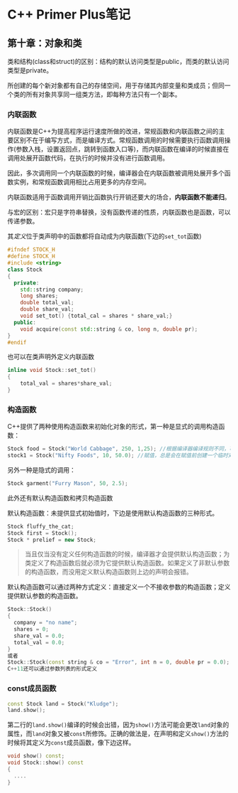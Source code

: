 # C++ Primer Plus笔记



## 第十章：对象和类



类和结构(class和struct)的区别：结构的默认访问类型是public，而类的默认访问类型是private。    

所创建的每个新对象都有自己的存储空间，用于存储其内部变量和类成员；但同一个类的所有对象共享同一组类方法，即每种方法只有一个副本。  

### 内联函数 

内联函数是C++为提高程序运行速度所做的改进，常规函数和内联函数之间的主要区别不在于编写方式，而是编译方式。常规函数调用的时候需要执行函数调用操作(参数入栈，设置返回点，跳转到函数入口等)，而内联函数在编译的时候直接在调用处展开函数代码，在执行的时候并没有进行函数调用。  

因此，多次调用同一个内联函数的时候，编译器会在内联函数被调用处展开多个函数实例，和常规函数调用相比占用更多的内存空间。  

内联函数适用于函数调用开销比函数执行开销还要大的场合，**内联函数不能递归**。    

与宏的区别：宏只是字符串替换，没有函数传递的性质，内联函数也是函数，可以传递参数。    

其*定义*位于类声明中的函数都将自动成为内联函数(下边的`set_tot`函数)  

``` c++
#ifndef STOCK_H
#define STOCK_H
#include <string>
class Stock
{
  private:
  	std::string company;
  	long shares;
  	double total_val;
  	double share_val;
  	void set_tot() {total_cal = shares * share_val;}
  public:
  	void acquire(const std::string & co, long n, double pr);
}
#endif
```

也可以在类声明外定义内联函数  

```c++
inline void Stock::set_tot()
{
	total_val = shares*share_val;
}
```



### 构造函数

C++提供了两种使用构造函数来初始化对象的形式，第一种是显式的调用构造函数：

```c++
Stock food = Stock("World Cabbage", 250, 1,25); //根据编译器编译规则不同，可能会创建临时对象
stock1 = Stock("Nifty Foods", 10, 50.0); //赋值，总是会在赋值前创建一个临时对象，效率更低
```

另外一种是隐式的调用：

``` c++
Stock garment("Furry Mason", 50, 2.5);
```



此外还有默认构造函数和拷贝构造函数  

默认构造函数：未提供显式初始值时，下边是使用默认构造函数的三种形式。  

``` c++
Stock fluffy_the_cat;
Stock first = Stock();
Stock * prelief = new Stock;
```

> 当且仅当没有定义任何构造函数的时候，编译器才会提供默认构造函数；为类定义了构造函数后就必须为它提供默认构造函数。如果定义了非默认参数的构造函数，而没用定义默认构造函数则上边的声明会报错。

默认构造函数可以通过两种方式定义：直接定义一个不接收参数的构造函数；定义提供默认参数的构造函数。  

``` c++
Stock::Stock()
{
  company = "no name";
  shares = 0;
  share_val = 0.0;
  total_val = 0.0;
}
或者
Stock::Stock(const string & co = "Error", int n = 0, double pr = 0.0);
C++11还可以通过参数列表的形式定义
```

### const成员函数

``` c++
const Stock land = Stock("Kludge");
land.show();
```

第二行的`land.show()`编译的时候会出错，因为`show()`方法可能会更改`land`对象的属性，而`land`对象又被`const`所修饰。正确的做法是，在声明和定义`show()`方法的时候将其定义为`const`成员函数，像下边这样。  

``` c++
void show() const;
void Stock::show() const
{
  ....
}
```

